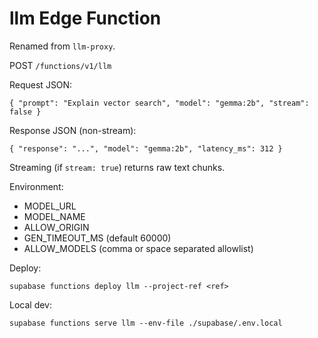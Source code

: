 # llm Edge Function

Renamed from `llm-proxy`.

POST `/functions/v1/llm`

Request JSON:
```
{ "prompt": "Explain vector search", "model": "gemma:2b", "stream": false }
```

Response JSON (non-stream):
```
{ "response": "...", "model": "gemma:2b", "latency_ms": 312 }
```

Streaming (if `stream: true`) returns raw text chunks.

Environment:
- MODEL_URL
- MODEL_NAME
- ALLOW_ORIGIN
- GEN_TIMEOUT_MS (default 60000)
- ALLOW_MODELS (comma or space separated allowlist)

Deploy:
```
supabase functions deploy llm --project-ref <ref>
```

Local dev:
```
supabase functions serve llm --env-file ./supabase/.env.local
```
